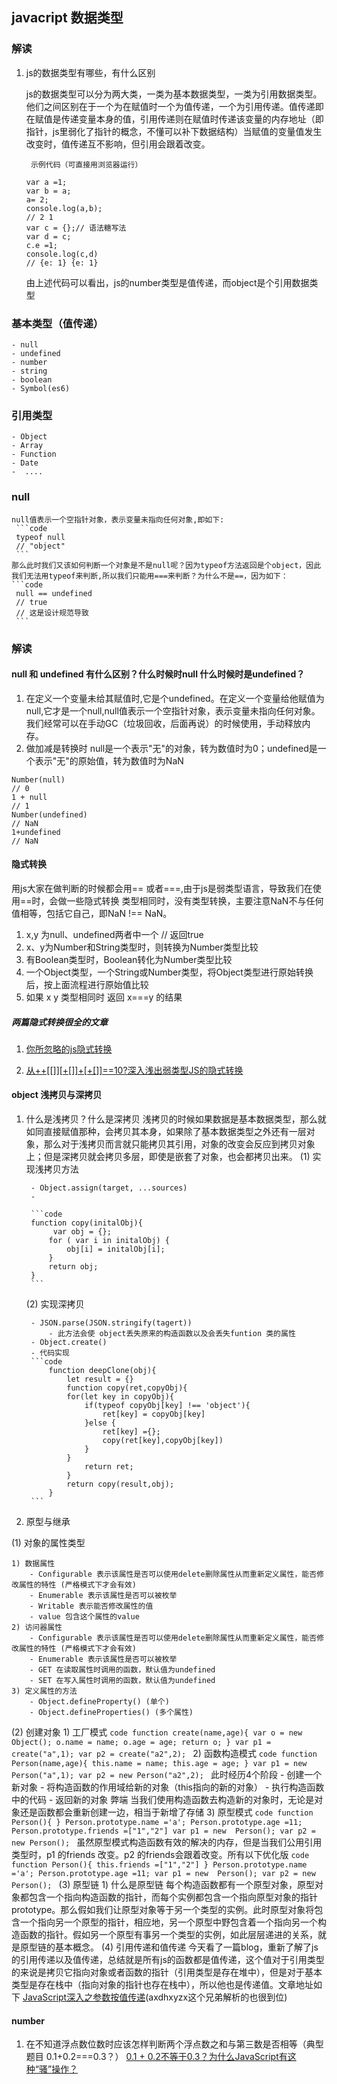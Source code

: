 ## javacript 数据类型
### 解读
1. js的数据类型有哪些，有什么区别

    js的数据类型可以分为两大类，一类为基本数据类型，一类为引用数据类型。他们之间区别在于一个为在赋值时一个为值传递，一个为引用传递。值传递即在赋值是传递变量本身的值，引用传递则在赋值时传递该变量的内存地址（即指针，js里弱化了指针的概念，不懂可以补下数据结构）当赋值的变量值发生改变时，值传递互不影响，但引用会跟着改变。

    ```note
     示例代码（可直接用浏览器运行）
    ```
    ```code
    var a =1;
    var b = a;
    a= 2;
    console.log(a,b);
    // 2 1
    var c = {};// 语法糖写法
    var d = c;
    c.e =1;
    console.log(c,d)
    // {e: 1} {e: 1}
    ```
    由上述代码可以看出，js的number类型是值传递，而object是个引用数据类型

### 基本类型（值传递）
    - null
    - undefined
    - number
    - string
    - boolean
    - Symbol(es6)
### 引用类型
    - Object
    - Array
    - Function
    - Date
    -  ....
### null
    null值表示一个空指针对象，表示变量未指向任何对象,即如下:
     ```code
     typeof null
     // "object"
     ```
    那么此时我们又该如何判断一个对象是不是null呢？因为typeof方法返回是个object，因此我们无法用typeof来判断,所以我们只能用===来判断？为什么不是==，因为如下：
    ```code
     null == undefined
     // true
     // 这是设计规范导致
     ```
### 解读
#### null 和 undefined 有什么区别？什么时候时null 什么时候时是undefined？
1. 在定义一个变量未给其赋值时,它是个undefined。在定义一个变量给他赋值为null,它才是一个null,null值表示一个空指针对象，表示变量未指向任何对象。我们经常可以在手动GC（垃圾回收，后面再说）的时候使用，手动释放内存。
2. 做加减是转换时
null是一个表示"无"的对象，转为数值时为0；undefined是一个表示"无"的原始值，转为数值时为NaN
 ```code
 Number(null)
 // 0
 1 + null
 // 1
 Number(undefined)
 // NaN
 1+undefined
 // NaN
```
#### 隐式转换

用js大家在做判断的时候都会用== 或者===,由于js是弱类型语言，导致我们在使用==时，会做一些隐式转换
类型相同时，没有类型转换，主要注意NaN不与任何值相等，包括它自己，即NaN !== NaN。
1. x,y 为null、undefined两者中一个 // 返回true
2. x、y为Number和String类型时，则转换为Number类型比较
3. 有Boolean类型时，Boolean转化为Number类型比较
4. 一个Object类型，一个String或Number类型，将Object类型进行原始转换后，按上面流程进行原始值比较
5. 如果 x y 类型相同时 返回 x===y 的结果

##### 两篇隐式转换很全的文章

1. [你所忽略的js隐式转换](https://juejin.im/post/5a7172d9f265da3e3245cbca)

2. [从++[[]][+[]]+[+[]]==10?深入浅出弱类型JS的隐式转换](https://github.com/jawil/blog/issues/5)

#### object 浅拷贝与深拷贝
1. 什么是浅拷贝？什么是深拷贝
浅拷贝的时候如果数据是基本数据类型，那么就如同直接赋值那种，会拷贝其本身，如果除了基本数据类型之外还有一层对象，那么对于浅拷贝而言就只能拷贝其引用，对象的改变会反应到拷贝对象上；但是深拷贝就会拷贝多层，即使是嵌套了对象，也会都拷贝出来。
   (1) 实现浅拷贝方法

        - Object.assign(target, ...sources)
        -

        ```code
        function copy(initalObj){
             var obj = {};
            for ( var i in initalObj) {
                obj[i] = initalObj[i];
            }
            return obj;
        }
        ```
   (2) 实现深拷贝

        - JSON.parse(JSON.stringify(tagert))
            - 此方法会使 object丢失原来的构造函数以及会丢失funtion 类的属性
        - Object.create()
        - 代码实现
        ```code
            function deepClone(obj){
                let result = {}
                function copy(ret,copyObj){
                for(let key in copyObj){
                    if(typeof copyObj[key] !== 'object'){
                        ret[key] = copyObj[key]
                    }else {
                        ret[key] ={};
                        copy(ret[key],copyObj[key])
                    }
                }
                    return ret;
                }
                return copy(result,obj);
            }
        ```
2. 原型与继承

 (1) 对象的属性类型

    1) 数据属性
        - Configurable 表示该属性是否可以使用delete删除属性从而重新定义属性，能否修改属性的特性 (严格模式下才会有效)
        - Enumerable 表示该属性是否可以被枚举
        - Writable 表示能否修改属性的值
        - value 包含这个属性的value
    2) 访问器属性
        - Configurable 表示该属性是否可以使用delete删除属性从而重新定义属性，能否修改属性的特性 (严格模式下才会有效)
        - Enumerable 表示该属性是否可以被枚举
        - GET 在读取属性时调用的函数，默认值为undefined
        - SET 在写入属性时调用的函数，默认值为undefined
    3) 定义属性的方法
        - Object.defineProperty() (单个)
        - Object.defineProperties() (多个属性)
 (2) 创建对象
    1) 工厂模式
     ```code
    function create(name,age){
        var o = new Object();
        o.name = name;
        o.age = age;
        return o;
     }
    var p1 = create("a",1);
    var p2 = create("a2",2);
     ```
    2) 函数构造模式
     ```code
    function Person(name,age){
        this.name = name;
        this.age = age;
     }
    var p1 = new  Person("a",1);
    var p2 = new Person("a2",2);
     ```
     此时经历4个阶段
      - 创建一个新对象
      - 将构造函数的作用域给新的对象（this指向的新的对象）
      - 执行构造函数中的代码
      - 返回新的对象
    弊端
      当我们使用构造函数去构造新的对象时，无论是对象还是函数都会重新创建一边，相当于新增了存储
    3) 原型模式
    ```code
    function Person(){
    }
    Person.prototype.name ='a';
    Person.prototype.age =11;
     Person.prototype.friends =["1","2"]
    var p1 = new  Person();
    var p2 = new Person();
     ```
    虽然原型模式构造函数有效的解决的内存，但是当我们公用引用类型时，p1 的friends 改变。p2 的friends会跟着改变。所有以下优化版
    ```code
    function Person(){
       this.friends =["1","2"]
    }
    Person.prototype.name ='a';
    Person.prototype.age =11;
    var p1 = new  Person();
    var p2 = new Person();
     ```
 (3) 原型链
    1) 什么是原型链
        每个构造函数都有一个原型对象，原型对象都包含一个指向构造函数的指针，而每个实例都包含一个指向原型对象的指针prototype。那么假如我们让原型对象等于另一个类型的实例。此时原型对象将包含一个指向另一个原型的指针，相应地，另一个原型中野包含着一个指向另一个构造函数的指针。假如另一个原型有事另一个类型的实例，如此层层递进的关系，就是原型链的基本概念。
 (4) 引用传递和值传递
    今天看了一篇blog，重新了解了js的引用传递以及值传递，总结就是所有js的函数都是值传递，这个值对于引用类型的来说是拷贝它指向对象或者函数的指针（引用类型是存在堆中），但是对于基本类型是存在栈中（指向对象的指针也存在栈中），所以他也是传递值。文章地址如下
    [JavaScript深入之参数按值传递](https://github.com/mqyqingfeng/Blog/issues/10)(axdhxyzx这个兄弟解析的也很到位)


#### number
1. 在不知道浮点数位数时应该怎样判断两个浮点数之和与第三数是否相等（典型题目 0.1+0.2===0.3？）
    [0.1 + 0.2不等于0.3？为什么JavaScript有这种“骚”操作？](https://juejin.im/post/5b90e00e6fb9a05cf9080dff)

